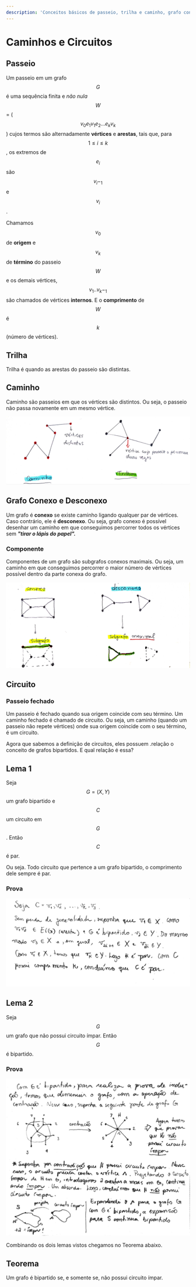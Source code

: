 ```yaml
---
description: 'Conceitos básicos de passeio, trilha e caminho, grafo conexo e desconexo'
---
```


# Caminhos e Circuitos

## Passeio

Um passeio em um grafo $$G$$ é uma sequência finita e _não nula_ $$W$$ = \( $$ v_0 e_1 v_1 e_2 ...e_k v_k$$\) cujos termos são alternadamente **vértices** e **arestas**, tais que, para $$1 ≤ i ≤ k$$ , os extremos de $$e_i$$ são $$v_i−_1 $$ e $$v_i$$ .

Chamamos $$v_0 $$ de **origem** e $$v_k $$ de **término** do passeio $$W$$ e os demais vértices, $$v_1..v_k-_1$$ são chamados de vértices **internos**. E o **comprimento** de $$W$$ é $$k$$ \(número de vértices\).

## Trilha

Trilha é quando as arestas do passeio são distintas.

## Caminho

Caminho são passeios em que os vértices são distintos. Ou seja, o passeio não passa novamente em um mesmo vértice.

![](../.gitbook/assets/caminhoetrilha.jpg)

## Grafo Conexo e Desconexo

Um grafo é **conexo** se existe caminho ligando qualquer par de vértices. Caso contrário, ele é **desconexo**. Ou seja, grafo conexo é possível desenhar um caminho em que conseguimos percorrer todos os vértices sem _**"tirar o lápis do papel".**_

### Componente

Componentes de um grafo são subgrafos conexos maximais. Ou seja, um caminho em que conseguimos percorrer o maior número de vértices possível dentro da parte conexa do grafo.

![](../.gitbook/assets/conexodesconexo.jpg)

## Circuito

### Passeio fechado

Um passeio é fechado quando sua origem coincide com seu término. Um caminho fechado é chamado de circuito. Ou seja, um caminho \(quando um passeio não repete vértices\) onde sua origem coincide com o seu término, é um circuito.

Agora que sabemos a definição de circuitos, eles possuem .relação o conceito de grafos bipartidos. E qual relação é essa?

## Lema 1

Seja $$ G = (X, Y)$$ um grafo bipartido e $$C$$ um circuito em $$G$$ . Então $$C$$é par.

Ou seja. Todo circuito que pertence a um grafo bipartido, o comprimento dele sempre é par.

### Prova

![](../.gitbook/assets/circuitoprova_page_1.jpg)

## Lema 2

Seja$$G$$um grafo que não possui circuito ímpar. Então $$G$$ é bipartido.

### Prova

![](../.gitbook/assets/provalema2.jpg)



Combinando os dois lemas vistos chegamos no Teorema abaixo.

## Teorema

Um grafo é bipartido se, e somente se, não possui circuito ímpar.



